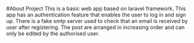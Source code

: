 #About Project
This is a basic web app based on laravel framework.
This app has an authentication feature that enables the user to log in and sign up.
There is a fake smtp server used to check that an email is received by user after registering.
The post are arranged in increasing order and can only be edited by the authorised user.